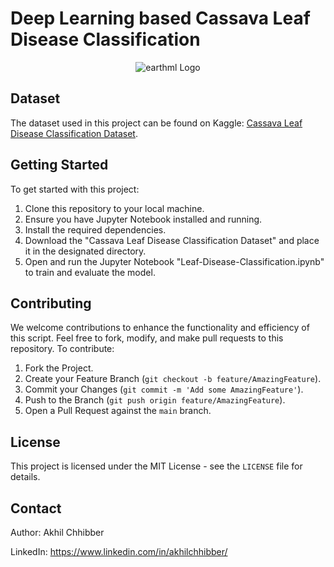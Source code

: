 # Deep Learning based Cassava Leaf Disease Classification
<p align="center">
  <img src="https://github.com/akhilchibber/Leaf-Disease-Classification/blob/main/Leaf-Disease.png?raw=true" alt="earthml Logo">
</p>

## Dataset
The dataset used in this project can be found on Kaggle: [Cassava Leaf Disease Classification Dataset](https://www.kaggle.com/datasets/nirmalsankalana/cassava-leaf-disease-classification/code). 

## Getting Started
To get started with this project:

1. Clone this repository to your local machine.
2. Ensure you have Jupyter Notebook installed and running.
3. Install the required dependencies.
4. Download the "Cassava Leaf Disease Classification Dataset" and place it in the designated directory.
5. Open and run the Jupyter Notebook "Leaf-Disease-Classification.ipynb" to train and evaluate the model.

## Contributing
We welcome contributions to enhance the functionality and efficiency of this script. Feel free to fork, modify, and make pull requests to this repository. To contribute:

1. Fork the Project.
2. Create your Feature Branch (`git checkout -b feature/AmazingFeature`).
3. Commit your Changes (`git commit -m 'Add some AmazingFeature'`).
4. Push to the Branch (`git push origin feature/AmazingFeature`).
5. Open a Pull Request against the `main` branch.

## License

This project is licensed under the MIT License - see the `LICENSE` file for details.

## Contact

Author: Akhil Chhibber

LinkedIn: https://www.linkedin.com/in/akhilchhibber/
